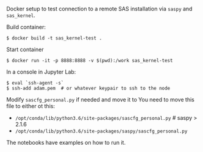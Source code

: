 Docker setup to test connection to a remote SAS installation via `saspy` and `sas_kernel`.

Build container:

```
$ docker build -t sas_kernel-test .
```

Start container

```
$ docker run -it -p 8888:8888 -v $(pwd):/work sas_kernel-test
```

In a console in Jupyter Lab:

```
$ eval `ssh-agent -s`
$ ssh-add adam.pem  # or whatever keypair to ssh to the node
```

Modify `sascfg_personal.py` if needed and move it to You need to move this file to either ot this:

- `/opt/conda/lib/python3.6/site-packages/sascfg_personal.py`  # saspy > 2.1.6
- `/opt/conda/lib/python3.6/site-packages/saspy/sascfg_personal.py`

The notebooks have examples on how to run it.
